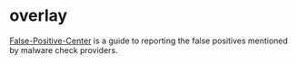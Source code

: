 # overlay

[False-Positive-Center](https://github.com/yaronelh/False-Positive-Center) is a guide to reporting the false positives mentioned by malware check providers.
